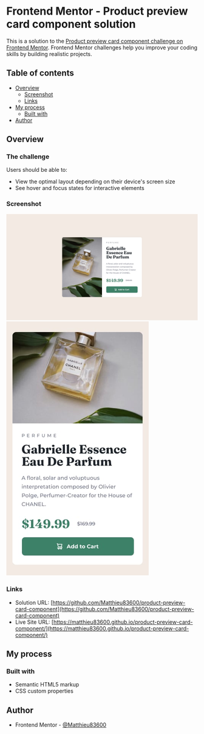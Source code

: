 # Frontend Mentor - Product preview card component solution

This is a solution to the [Product preview card component challenge on Frontend Mentor](https://www.frontendmentor.io/challenges/product-preview-card-component-GO7UmttRfa). Frontend Mentor challenges help you improve your coding skills by building realistic projects.

## Table of contents

- [Overview](#overview)
  - [Screenshot](#screenshot)
  - [Links](#links)
- [My process](#my-process)
  - [Built with](#built-with)
- [Author](#author)

## Overview

### The challenge

Users should be able to:

- View the optimal layout depending on their device's screen size
- See hover and focus states for interactive elements

### Screenshot

![](./design/desktop-design.jpg)
![](./design/mobile-design.jpg)

### Links

- Solution URL: [https://github.com/Matthieu83600/product-preview-card-component](https://github.com/Matthieu83600/product-preview-card-component)
- Live Site URL: [https://matthieu83600.github.io/product-preview-card-component/](https://matthieu83600.github.io/product-preview-card-component/)

## My process

### Built with

- Semantic HTML5 markup
- CSS custom properties

## Author

- Frontend Mentor - [@Matthieu83600](https://www.frontendmentor.io/profile/Matthieu83600)
